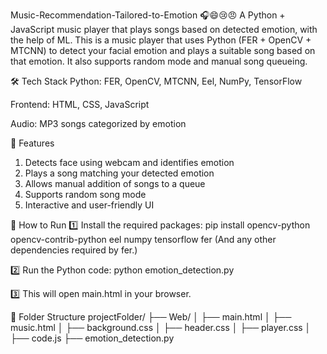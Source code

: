 Music-Recommendation-Tailored-to-Emotion 🎧😄😢😠
A Python + JavaScript music player that plays songs based on detected emotion, with the help of ML.
This is a music player that uses Python (FER + OpenCV + MTCNN) to detect your facial emotion and plays a suitable song based on that emotion. It also supports random mode and manual song queueing.

🛠 Tech Stack
Python: FER, OpenCV, MTCNN, Eel, NumPy, TensorFlow

Frontend: HTML, CSS, JavaScript

Audio: MP3 songs categorized by emotion

🎵 Features
1. Detects face using webcam and identifies emotion
2. Plays a song matching your detected emotion
3. Allows manual addition of songs to a queue
4. Supports random song mode
5. Interactive and user-friendly UI

🚀 How to Run
1️⃣ Install the required packages:
pip install opencv-python opencv-contrib-python eel numpy tensorflow fer
(And any other dependencies required by fer.)

2️⃣ Run the Python code:
python emotion_detection.py

3️⃣ This will open main.html in your browser.

📂 Folder Structure
projectFolder/
├── Web/
│   ├── main.html
│   ├── music.html
│   ├── background.css
│   ├── header.css
│   ├── player.css
│   ├── code.js
├── emotion_detection.py
